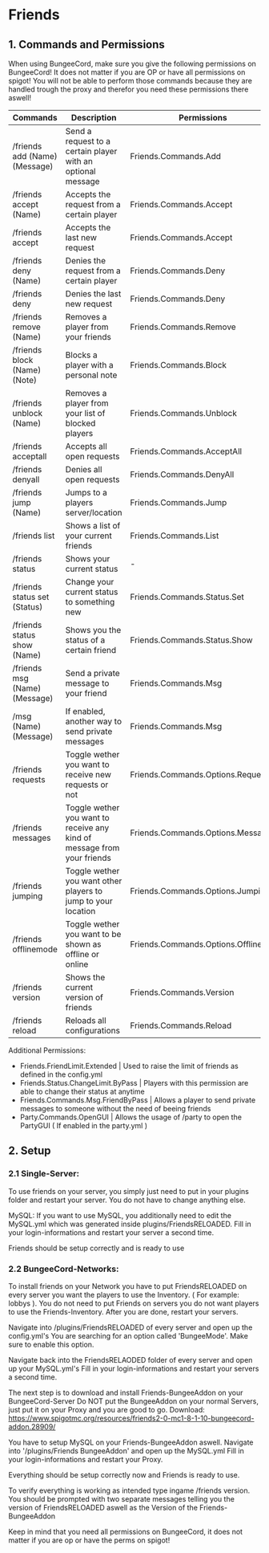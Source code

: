 # Friends

## 1. Commands and Permissions

When using BungeeCord, make sure you give the following permissions on BungeeCord!
It does not matter if you are OP or have all permissions on spigot! You will not be able to perform those commands because they are handled trough the proxy and therefor you need these permissions there aswell!

| Commands | Description | Permissions |
| --- | --- | --- |
| /friends add (Name) (Message) | Send a request to a certain player with an optional message | Friends.Commands.Add |
| /friends accept (Name) | Accepts the request from a certain player | Friends.Commands.Accept |
| /friends accept | Accepts the last new request | Friends.Commands.Accept |
| /friends deny (Name) | Denies the request from a certain player | Friends.Commands.Deny |
| /friends deny | Denies the last new request | Friends.Commands.Deny |
| /friends remove (Name) | Removes a player from your friends | Friends.Commands.Remove |
| /friends block (Name) (Note) | Blocks a player with a personal note | Friends.Commands.Block |
| /friends unblock (Name) | Removes a player from your list of blocked players | Friends.Commands.Unblock |
| /friends acceptall | Accepts all open requests | Friends.Commands.AcceptAll |
| /friends denyall | Denies all open requests | Friends.Commands.DenyAll |
| /friends jump (Name) | Jumps to a players server/location | Friends.Commands.Jump
| /friends list | Shows a list of your current friends | Friends.Commands.List |
| /friends status | Shows your current status | - |
| /friends status set (Status) | Change your current status to something new | Friends.Commands.Status.Set |
| /friends status show (Name) | Shows you the status of a certain friend | Friends.Commands.Status.Show |
| /friends msg (Name) (Message) | Send a private message to your friend | Friends.Commands.Msg |
| /msg (Name) (Message) | If enabled, another way to send private messages | Friends.Commands.Msg |
| /friends requests | Toggle wether you want to receive new requests or not | Friends.Commands.Options.Requests |
| /friends messages | Toggle wether you want to receive any kind of message from your friends | Friends.Commands.Options.Messages |
| /friends jumping | Toggle wether you want other players to jump to your location | Friends.Commands.Options.Jumping |
| /friends offlinemode | Toggle wether you want to be shown as offline or online | Friends.Commands.Options.Offline |
| /friends version | Shows the current version of friends | Friends.Commands.Version |
| /friends reload | Reloads all configurations | Friends.Commands.Reload |

Additional Permissions:
- Friends.FriendLimit.Extended | Used to raise the limit of friends as defined in the config.yml
- Friends.Status.ChangeLimit.ByPass | Players with this permission are able to change their status at anytime
- Friends.Commands.Msg.FriendByPass | Allows a player to send private messages to someone without the need of beeing friends
- Party.Commands.OpenGUI | Allows the usage of /party to open the PartyGUI ( If enabled in the party.yml )


## 2. Setup

### 2.1 Single-Server:

To use friends on your server, you simply just need to put in your plugins folder and restart your server.
You do not have to change anything else.

MySQL:
If you want to use MySQL, you additionally need to edit the MySQL.yml which was generated inside plugins/FriendsRELOADED.
Fill in your login-informations and restart your server a second time.

Friends should be setup correctly and is ready to use

### 2.2 BungeeCord-Networks:

To install friends on your Network you have to put FriendsRELOADED on every server you want the players to use the Inventory. ( For example: lobbys ).
You do not need to put Friends on servers you do not want players to use the Friends-Inventory.
After you are done, restart your servers.

Navigate into /plugins/FriendsRELOADED of every server and open up the config.yml's
You are searching for an option called 'BungeeMode'. 
Make sure to enable this option.

Navigate back into the FriendsRELAODED folder of every server and open up your MySQL.yml's
Fill in your login-informations and restart your servers a second time.

The next step is to download and install Friends-BungeeAddon on your BungeeCord-Server
Do NOT put the BungeeAddon on your normal Servers, just put it on your Proxy and you are good to go.
Download: https://www.spigotmc.org/resources/friends2-0-mc1-8-1-10-bungeecord-addon.28909/

You have to setup MySQL on your Friends-BungeeAddon aswell.
Navigate into '/plugins/Friends BungeeAddon' and open up the MySQL.yml
Fill in your login-informations and restart your Proxy.

Everything should be setup correctly now and Friends is ready to use.

To verify everything is working as intended type ingame /friends version. You should be prompted with two separate messages telling you the version of FriendsRELOADED aswell as the Version of the Friends-BungeeAddon

Keep in mind that you need all permissions on BungeeCord, it does not matter if you are op or have the perms on spigot!
